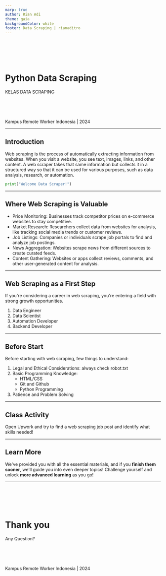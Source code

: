 ```yaml
---
marp: true
author: Rian Adi
theme: gaia
backgroundColor: white
footer: Data Scraping | rianaditro
---
```

<!-- _backgroundColor: grey -->
<!-- _color: white -->
<!-- _paginate: skip -->
<br>
<br>
<br>
<br>

# Python Data Scraping
KELAS DATA SCRAPING
<!-- <br> -->
<br>
<br>
<br>

Kampus Remote Worker Indonesia | 2024

---
<!-- paginate: true -->
## Introduction
Web scraping is the process of automatically extracting information from websites. When you visit a website, you see text, images, links, and other content. A web scraper takes that same information but collects it in a structured way so that it can be used for various purposes, such as data analysis, research, or automation.

```python
print("Welcome Data Scraper!")
```

---
## Where Web Scraping is Valuable
- Price Monitoring: Businesses track competitor prices on e-commerce websites to stay competitive.
- Market Research: Researchers collect data from websites for analysis, like tracking social media trends or customer reviews.
- Job Listings: Companies or individuals scrape job portals to find and analyze job postings.
- News Aggregation: Websites scrape news from different sources to create curated feeds.
- Content Gathering: Websites or apps collect reviews, comments, and other user-generated content for analysis.

---
## Web Scraping as a First Step
If you're considering a career in web scraping, you're entering a field with strong growth opportunities.
1. Data Engineer
2. Data Scientist
3. Automation Developer
4. Backend Developer

---
## Before Start
Before starting with web scraping, few things to understand:
1. Legal and Ethical Considerations: always check robot.txt
2. Basic Programming Knowledge:
    - HTML/CSS
    - Git and Github
    - Python Programming
3. Patience and Problem Solving

---

## Class Activity
Open Upwork and try to find a web scraping job post and identify what skills needed!

---
## Learn More
We've provided you with all the essential materials, and if you **finish them sooner**, we'll guide you into even deeper topics! Challenge yourself and unlock **more advanced learning** as you go!

---
<!-- _backgroundColor: grey -->
<!-- _color: white -->
<!-- _paginate: false -->
<br>
<br>
<br>
<br>

# Thank you
Any Question?
<!-- <br> -->
<br>
<br>
<br>

Kampus Remote Worker Indonesia | 2024

